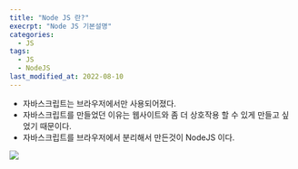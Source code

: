 ```yaml
---
title: "Node JS 란?"
execrpt: "Node JS 기본설명"
categories:
  - JS
tags:
  - JS
  - NodeJS
last_modified_at: 2022-08-10
---
```


- 자바스크립트는 브라우저에서만 사용되어졌다.
- 자바스크립트를 만들었던 이유는 웹사이트와 좀 더 상호작용 할 수 있게 만들고 싶었기 때문이다.
- 자바스크립트를 브라우저에서 분리해서 만든것이 NodeJS 이다.


![]("https://user-images.githubusercontent.com/105098581/183818686-fc47889a-f615-43d5-bd04-ff4aab34e428.png")
